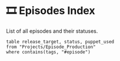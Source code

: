 # 🎞️ Episodes Index

List of all episodes and their statuses.

```dataview
table release_target, status, puppet_used
from "Projects/Episode_Production"
where contains(tags, "#episode")
```